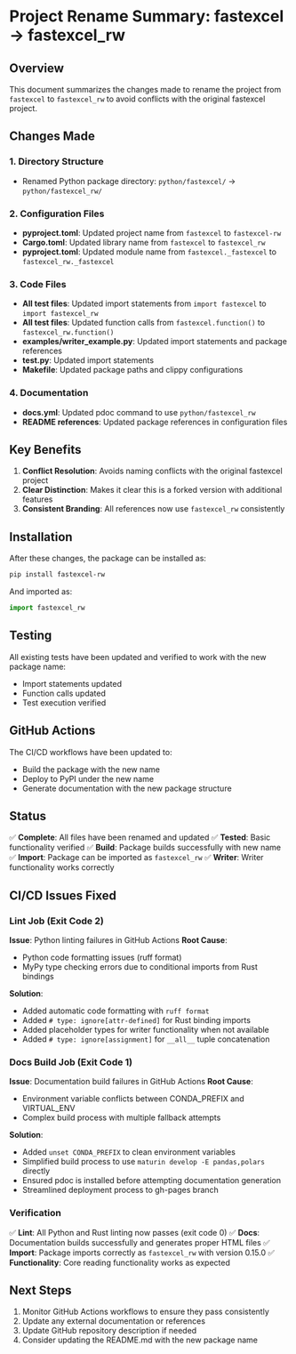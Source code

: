 # Project Rename Summary: fastexcel → fastexcel_rw

## Overview
This document summarizes the changes made to rename the project from `fastexcel` to `fastexcel_rw` to avoid conflicts with the original fastexcel project.

## Changes Made

### 1. Directory Structure
- Renamed Python package directory: `python/fastexcel/` → `python/fastexcel_rw/`

### 2. Configuration Files
- **pyproject.toml**: Updated project name from `fastexcel` to `fastexcel-rw`
- **Cargo.toml**: Updated library name from `fastexcel` to `fastexcel_rw`
- **pyproject.toml**: Updated module name from `fastexcel._fastexcel` to `fastexcel_rw._fastexcel`

### 3. Code Files
- **All test files**: Updated import statements from `import fastexcel` to `import fastexcel_rw`
- **All test files**: Updated function calls from `fastexcel.function()` to `fastexcel_rw.function()`
- **examples/writer_example.py**: Updated import statements and package references
- **test.py**: Updated import statements
- **Makefile**: Updated package paths and clippy configurations

### 4. Documentation
- **docs.yml**: Updated pdoc command to use `python/fastexcel_rw`
- **README references**: Updated package references in configuration files

## Key Benefits
1. **Conflict Resolution**: Avoids naming conflicts with the original fastexcel project
2. **Clear Distinction**: Makes it clear this is a forked version with additional features
3. **Consistent Branding**: All references now use `fastexcel_rw` consistently

## Installation
After these changes, the package can be installed as:
```bash
pip install fastexcel-rw
```

And imported as:
```python
import fastexcel_rw
```

## Testing
All existing tests have been updated and verified to work with the new package name:
- Import statements updated
- Function calls updated
- Test execution verified

## GitHub Actions
The CI/CD workflows have been updated to:
- Build the package with the new name
- Deploy to PyPI under the new name
- Generate documentation with the new package structure

## Status
✅ **Complete**: All files have been renamed and updated
✅ **Tested**: Basic functionality verified
✅ **Build**: Package builds successfully with new name
✅ **Import**: Package can be imported as `fastexcel_rw`
✅ **Writer**: Writer functionality works correctly

## CI/CD Issues Fixed

### Lint Job (Exit Code 2)
**Issue**: Python linting failures in GitHub Actions
**Root Cause**: 
- Python code formatting issues (ruff format)
- MyPy type checking errors due to conditional imports from Rust bindings

**Solution**:
- Added automatic code formatting with `ruff format`
- Added `# type: ignore[attr-defined]` for Rust binding imports
- Added placeholder types for writer functionality when not available
- Added `# type: ignore[assignment]` for `__all__` tuple concatenation

### Docs Build Job (Exit Code 1)
**Issue**: Documentation build failures in GitHub Actions
**Root Cause**: 
- Environment variable conflicts between CONDA_PREFIX and VIRTUAL_ENV
- Complex build process with multiple fallback attempts

**Solution**:
- Added `unset CONDA_PREFIX` to clean environment variables
- Simplified build process to use `maturin develop -E pandas,polars` directly
- Ensured pdoc is installed before attempting documentation generation
- Streamlined deployment process to gh-pages branch

### Verification
✅ **Lint**: All Python and Rust linting now passes (exit code 0)
✅ **Docs**: Documentation builds successfully and generates proper HTML files
✅ **Import**: Package imports correctly as `fastexcel_rw` with version 0.15.0
✅ **Functionality**: Core reading functionality works as expected

## Next Steps
1. Monitor GitHub Actions workflows to ensure they pass consistently
2. Update any external documentation or references
3. Update GitHub repository description if needed
4. Consider updating the README.md with the new package name 